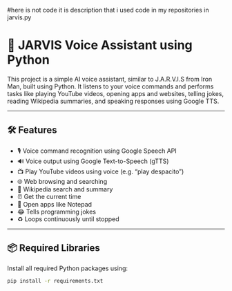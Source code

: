 #here is not code it is description that i used code in my repositories in jarvis.py
# 🤖 JARVIS Voice Assistant using Python

This project is a simple AI voice assistant, similar to J.A.R.V.I.S from Iron Man, built using Python. It listens to your voice commands and performs tasks like playing YouTube videos, opening apps and websites, telling jokes, reading Wikipedia summaries, and speaking responses using Google TTS.

---

## 🛠 Features

- 🎙️ Voice command recognition using Google Speech API  
- 🔊 Voice output using Google Text-to-Speech (gTTS)  
- 📺 Play YouTube videos using voice (e.g. “play despacito”)  
- 🌐 Web browsing and searching  
- 📖 Wikipedia search and summary  
- ⏰ Get the current time  
- 📝 Open apps like Notepad  
- 😂 Tells programming jokes  
- ♻️ Loops continuously until stopped

---

## 📦 Required Libraries

Install all required Python packages using:

```bash
pip install -r requirements.txt
